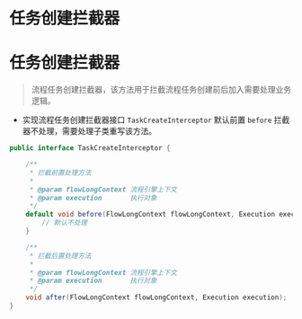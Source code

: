 # 任务创建拦截器

# **任务创建拦截器**

> 流程任务创建拦截器，该方法用于拦截流程任务创建前后加入需要处理业务逻辑。
> 
- 实现流程任务创建拦截器接口 `TaskCreateInterceptor` 默认前置 `before` 拦截器不处理，需要处理子类重写该方法。

```java
public interface TaskCreateInterceptor {

    /**
     * 拦截前置处理方法
     *
     * @param flowLongContext 流程引擎上下文
     * @param execution       执行对象
     */
    default void before(FlowLongContext flowLongContext, Execution execution) {
        // 默认不处理
    }

    /**
     * 拦截后置处理方法
     *
     * @param flowLongContext 流程引擎上下文
     * @param execution       执行对象
     */
    void after(FlowLongContext flowLongContext, Execution execution);
}
```